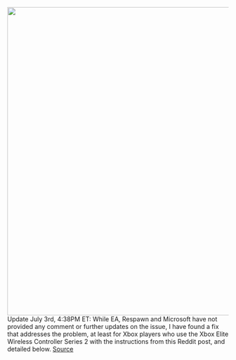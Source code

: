 <img src='https://cdn.vox-cdn.com/thumbor/K2iFbEbJvOCPlIl19mVkv4MVl-E=/0x0:1181x878/1200x0/filters:focal(0x0:1181x878):no_upscale()/cdn.vox-cdn.com/uploads/chorus_asset/file/23669450/xbox_elite_controller_firmware_revert.jpg' width='700px' /><br/>
Update July 3rd, 4:38PM ET: While EA, Respawn and Microsoft have not provided any comment or further updates on the issue, I have found a fix that addresses the problem, at least for Xbox players who use the Xbox Elite Wireless Controller Series 2 with the instructions from this Reddit post, and detailed below.
<a href='https://www.theverge.com/2022/6/28/23171008/xbox-series-x-s-input-lag-apex-legends-respawn-ea'> Source <a/>